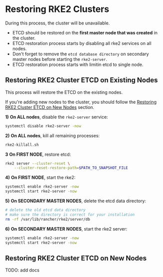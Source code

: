 # Restoring RKE2 Clusters

During this process, the cluster will be unavailable.

- ETCD should be restored on the **first master node that was created** in the cluster.
- ETCD restoration process starts by disabling all rke2 services on all nodes.
- Don't forget to remove the `etcd database directory` on secondary master nodes before starting the `rke2-server`.
- ETCD restoration process starts with limitin etcd to single node. 


## Restoring RKE2 Cluster ETCD on Existing Nodes
 
This process will restore the ETCD on the existing nodes. 

If you're adding new nodes to the cluster, you should follow the [Restoring RKE2 Cluster ETCD on New Nodes](#restoring-rke2-cluster-etcd-on-new-nodes) section.


**1)** **On ALL nodes**, disable the `rke2-server` service:
```bash
systemctl disable rke2-server -now
``` 

**2)** **On ALL nodes**, kill all remaining processes:
```bash
rke2-killall.sh
``` 
**3** **On FIRST NODE**, restore etcd:
```bash
rke2 server --cluster-reset \
    --cluster-reset-restore-path=$PATH_TO_SNAPSHOT_FILE
``` 
**4)** **On FIRST NODE**, start the rke2:
```bash
systemctl enable rke2-server -now
systemctl start rke2-server -now
``` 

**5)** **On SECONDARY MASTER NODES**, delete the etcd data directory:
```bash
# delete the old etcd data directory
# make sure the directory is correct for your installation
rm -rf /var/lib/rancher/rke2/server/db
``` 
**6)** **On SECONDARY MASTER NODES**, start the rke2 server:
```bash
systemctl enable rke2-server -now
systemctl start rke2-server -now
``` 

## Restoring RKE2 Cluster ETCD on New Nodes

TODO: add docs